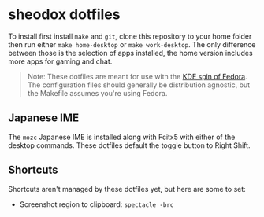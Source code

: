 # sheodox dotfiles

To install first install `make` and `git`, clone this repository to your home folder then run either `make home-desktop` or `make work-desktop`. The only difference between those is the selection of apps installed, the home version includes more apps for gaming and chat.

> Note: These dotfiles are meant for use with the [KDE spin of Fedora](https://spins.fedoraproject.org/en/kde/). The configuration files should generally be distribution agnostic, but the Makefile assumes you're using Fedora.

## Japanese IME

The `mozc` Japanese IME is installed along with Fcitx5 with either of the desktop commands. These dotfiles default the toggle button to Right Shift.

## Shortcuts

Shortcuts aren't managed by these dotfiles yet, but here are some to set:

* Screenshot region to clipboard: `spectacle -brc`
